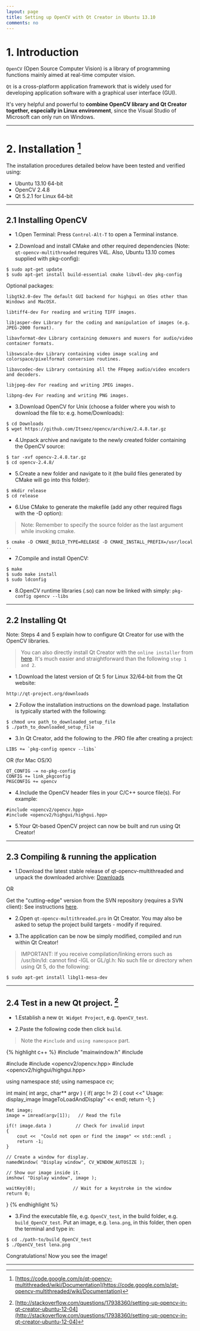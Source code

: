 ```yaml
---
layout: page
title: Setting up OpenCV with Qt Creator in Ubuntu 13.10
comments: no
---
```



# 1. Introduction

`OpenCV` (Open Source Computer Vision) is a library of programming functions mainly aimed at real-time computer vision.

`Qt` is a cross-platform application framework that is widely used for developing application software with a graphical user interface (GUI).

It's very helpful and powerful to **combine OpenCV library and Qt Creator together, especially in Linux environment**, since the Visual Studio of Microsoft can only run on Windows.

-----------------

# 2. Installation [^1]

The installation procedures detailed below have been tested and verified using:

- Ubuntu 13.10 64-bit
- OpenCV 2.4.8
- Qt 5.2.1 for Linux 64-bit

----------------

## 2.1 Installing OpenCV
- 1.Open Terminal: Press `Control-Alt-T` to open a Terminal instance.

- 2.Download and install CMake and other required dependencies (Note: `qt-opencv-multithreaded` requires V4L. Also, Ubuntu 13.10 comes supplied with pkg-config):

```
$ sudo apt-get update
$ sudo apt-get install build-essential cmake libv4l-dev pkg-config
```
Optional packages:

```
libgtk2.0-dev The default GUI backend for highgui on OSes other than Windows and MacOSX.

libtiff4-dev For reading and writing TIFF images.

libjasper-dev Library for the coding and manipulation of images (e.g. JPEG-2000 format).

libavformat-dev Library containing demuxers and muxers for audio/video container formats.

libswscale-dev Library containing video image scaling and colorspace/pixelformat conversion routines.

libavcodec-dev Library containing all the FFmpeg audio/video encoders and decoders.

libjpeg-dev For reading and writing JPEG images.

libpng-dev For reading and writing PNG images.
```

- 3.Download OpenCV for Unix (choose a folder where you wish to download the file to: e.g. home/Downloads):

```
$ cd Downloads
$ wget https://github.com/Itseez/opencv/archive/2.4.8.tar.gz
```

- 4.Unpack archive and navigate to the newly created folder containing the OpenCV source:

```
$ tar -xvf opencv-2.4.8.tar.gz
$ cd opencv-2.4.8/
```

- 5.Create a new folder and navigate to it (the build files generated by CMake will go into this folder):

```
$ mkdir release
$ cd release
```

- 6.Use CMake to generate the makefile (add any other required flags with the -D option):

> Note: Remember to specify the source folder as the last argument while invoking cmake.

```
$ cmake -D CMAKE_BUILD_TYPE=RELEASE -D CMAKE_INSTALL_PREFIX=/usr/local ..
```

- 7.Compile and install OpenCV:

```
$ make
$ sudo make install
$ sudo ldconfig
```

- 8.OpenCV runtime libraries (.so) can now be linked with simply: `pkg-config opencv --libs`

-------------------

## 2.2 Installing Qt
Note: Steps 4 and 5 explain how to configure Qt Creator for use with the OpenCV libraries.

> You can also directly install Qt Creator with the `online installer` from [here](http://qt-project.org/downloads). It's much easier and straightforward than the following `step 1 and 2`.

- 1.Download the latest version of Qt 5 for Linux 32/64-bit from the Qt website:

`http://qt-project.org/downloads`

- 2.Follow the installation instructions on the download page. Installation is typically started with the following:

```
$ chmod u+x path_to_downloaded_setup_file
$ ./path_to_downloaded_setup_file
```
- 3.In Qt Creator, add the following to the .PRO file after creating a project:

```
LIBS += `pkg-config opencv --libs`
```

OR (for Mac OS/X)

```
QT_CONFIG -= no-pkg-config
CONFIG += link_pkgconfig
PKGCONFIG += opencv
```
- 4.Include the OpenCV header files in your C/C++ source file(s). For example:

```
#include <opencv2/opencv.hpp>
#include <opencv2/highgui/highgui.hpp>
```

- 5.Your Qt-based OpenCV project can now be built and run using Qt Creator!

------------------

## 2.3 Compiling & running the application
- 1.Download the latest stable release of qt-opencv-multithreaded and unpack the downloaded archive: [Downloads](http://code.google.com/p/qt-opencv-multithreaded/downloads/list)

OR

Get the "cutting-edge" version from the SVN repository (requires a SVN client): See instructions [here](http://code.google.com/p/qt-opencv-multithreaded/source/checkout).

- 2.Open `qt-opencv-multithreaded.pro` in Qt Creator. You may also be asked to setup the project build targets - modify if required.

- 3.The application can be now be simply modified, compiled and run within Qt Creator!

> IMPORTANT: If you receive compilation/linking errors such as /usr/bin/ld: cannot find -lGL or GL/gl.h: No such file or directory when using Qt 5, do the following:

```
$ sudo apt-get install libgl1-mesa-dev
```

-----------------

## 2.4 **Test in a new Qt project.** [^2]

- 1.Establish a new `Qt Widget Project`, e.g. `OpenCV_test`.

- 2.Paste the following code then click `build`.

> Note the `#include` and `using namespace` part.

{% highlight c++ %}
#include "mainwindow.h"
#include <QApplication>

#include <iostream>
#include <opencv2/opencv.hpp>
#include <opencv2/highgui/highgui.hpp>

using namespace std;
using namespace cv;

int main( int argc, char** argv )
{
    if( argc != 2)
    {
     cout <<" Usage: display_image ImageToLoadAndDisplay" << endl;
     return -1;
    }

    Mat image;
    image = imread(argv[1]);   // Read the file

    if(! image.data )         // Check for invalid input
    {
        cout <<  "Could not open or find the image" << std::endl ;
        return -1;
    }

    // Create a window for display.
    namedWindow( "Display window", CV_WINDOW_AUTOSIZE );

    // Show our image inside it.
    imshow( "Display window", image );

    waitKey(0);              // Wait for a keystroke in the window
    return 0;
}
{% endhighlight %}

- 3.Find the executable file, e.g. `OpenCV_test`, in the build folder, e.g. `build_OpenCV_test`. Put an image, e.g. `lena.png`, in this folder, then open the terminal and type in:

```
$ cd ./path-to/build_OpenCV_test
$ ./OpenCV_test lena.png
```
Congratulations! Now you see the image!


----------
[^1]: [https://code.google.com/p/qt-opencv-multithreaded/wiki/Documentation](https://code.google.com/p/qt-opencv-multithreaded/wiki/Documentation)
[^2]: [http://stackoverflow.com/questions/17938360/setting-up-opencv-in-qt-creator-ubuntu-12-04](http://stackoverflow.com/questions/17938360/setting-up-opencv-in-qt-creator-ubuntu-12-04)
